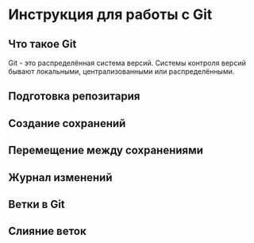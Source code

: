 # Инструкция для работы с Git

## Что такое Git
Git - это распределённая система версий. Системы контроля версий бывают локальными, централизованными или распределёнными.
## Подготовка репозитария
 

## Создание сохранений

## Перемещение между сохранениями

## Журнал изменений

## Ветки в Git

## Слияние веток
